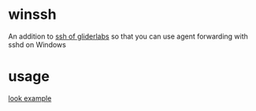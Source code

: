 # winssh
An addition to [ssh of gliderlabs](github.com/gliderlabs/ssh) so that you can use agent forwarding with sshd  on Windows
# usage
[look example](https://github.com/abakum/winssh/tree/main/example)

